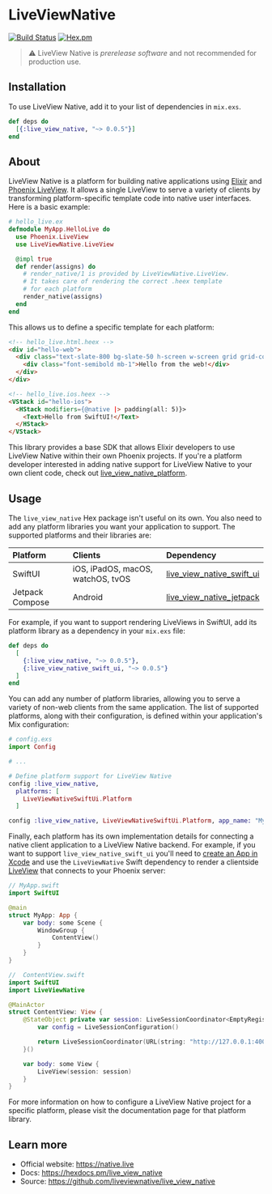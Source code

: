 # LiveViewNative

[![Build Status](https://github.com/liveview-native/live_view_native/workflows/Elixir%20CI/badge.svg)](https://github.com/liveview-native/live_view_native/actions) [![Hex.pm](https://img.shields.io/hexpm/v/live_view_native.svg)](https://hex.pm/packages/live_view_native)

> ⚠️ LiveView Native is _prerelease software_ and not recommended for production use.

## Installation

To use LiveView Native, add it to your list of dependencies in `mix.exs`.

```elixir
def deps do
  [{:live_view_native, "~> 0.0.5"}]
end
```

## About

LiveView Native is a platform for building native applications using [Elixir](https://elixir-lang.org/) and [Phoenix LiveView](https://github.com/phoenixframework/phoenix_live_view). It allows a single LiveView to serve a variety of clients by transforming platform-specific template code into native user interfaces. Here is a basic example:

```elixir
# hello_live.ex
defmodule MyApp.HelloLive do
  use Phoenix.LiveView
  use LiveViewNative.LiveView

  @impl true
  def render(assigns) do
    # render_native/1 is provided by LiveViewNative.LiveView.
    # It takes care of rendering the correct .heex template
    # for each platform 
    render_native(assigns)
  end
end
```

This allows us to define a specific template for each platform:

```html
<!-- hello_live.html.heex -->
<div id="hello-web">
  <div class="text-slate-800 bg-slate-50 h-screen w-screen grid grid-cols-1 gap-1 content-center items-center text-center">
    <div class="font-semibold mb-1">Hello from the web!</div>
  </div>
</div>
```

```html
<!-- hello_live.ios.heex -->
<VStack id="hello-ios">
  <HStack modifiers={@native |> padding(all: 5)}>
    <Text>Hello from SwiftUI!</Text>
  </HStack>
</VStack>
```

This library provides a base SDK that allows Elixir developers to use LiveView Native within their own Phoenix projects. If you're a platform developer interested in adding native support for LiveView Native to your own client code, check out [live_view_native_platform](https://github.com/liveview-native/live_view_native_platform).

## Usage

The `live_view_native` Hex package isn't useful on its own. You also need to add any platform libraries you want your application to support. The supported platforms and their libraries are:

| Platform   | Clients           | Dependency                                                              |
| :--------- | :--------------------- | :------------------------------------------------------------------------ |
| SwiftUI | iOS, iPadOS, macOS, watchOS, tvOS | [live_view_native_swift_ui](https://github.com/liveview-native/liveview-client-swiftui)         |
| Jetpack Compose      | Android    |  [live_view_native_jetpack](https://github.com/liveview-native/liveview-client-jetpack) |

For example, if you want to support rendering LiveViews in SwiftUI, add its platform library as a dependency in your `mix.exs` file:

```elixir
def deps do
  [
    {:live_view_native, "~> 0.0.5"},
    {:live_view_native_swift_ui, "~> 0.0.5"}
  ]
end
```

You can add any number of platform libraries, allowing you to serve a variety of non-web clients from the same application. The list of supported platforms, along with their configuration, is defined within your application's Mix configuration:

```elixir
# config.exs
import Config

# ...

# Define platform support for LiveView Native
config :live_view_native,
  platforms: [
    LiveViewNativeSwiftUi.Platform
  ]

config :live_view_native, LiveViewNativeSwiftUi.Platform, app_name: "My App"
```

Finally, each platform has its own implementation details for connecting a native client application to a LiveView Native backend. For example, if you want to support `live_view_native_swift_ui` you'll need to [create an App in Xcode](https://liveview-native.github.io/liveview-client-swiftui/tutorials/liveviewnative/01-initial-list#Creating-the-App) and use the `LiveViewNative` Swift dependency to render a clientside [LiveView](https://liveview-native.github.io/liveview-client-swiftui/documentation/liveviewnative/liveview) that connects to your Phoenix server:

```swift
// MyApp.swift
import SwiftUI

@main
struct MyApp: App {
    var body: some Scene {
        WindowGroup {
            ContentView()
        }
    }
}

//  ContentView.swift
import SwiftUI
import LiveViewNative

@MainActor
struct ContentView: View {
    @StateObject private var session: LiveSessionCoordinator<EmptyRegistry> = {
        var config = LiveSessionConfiguration()

        return LiveSessionCoordinator(URL(string: "http://127.0.0.1:4000")!, config: config)
    }()

    var body: some View {
        LiveView(session: session)
    }
}
```

For more information on how to configure a LiveView Native project for a specific platform, please visit the documentation page for that platform library.

## Learn more

  * Official website: https://native.live
  * Docs: https://hexdocs.pm/live_view_native
  * Source: https://github.com/liveviewnative/live_view_native
